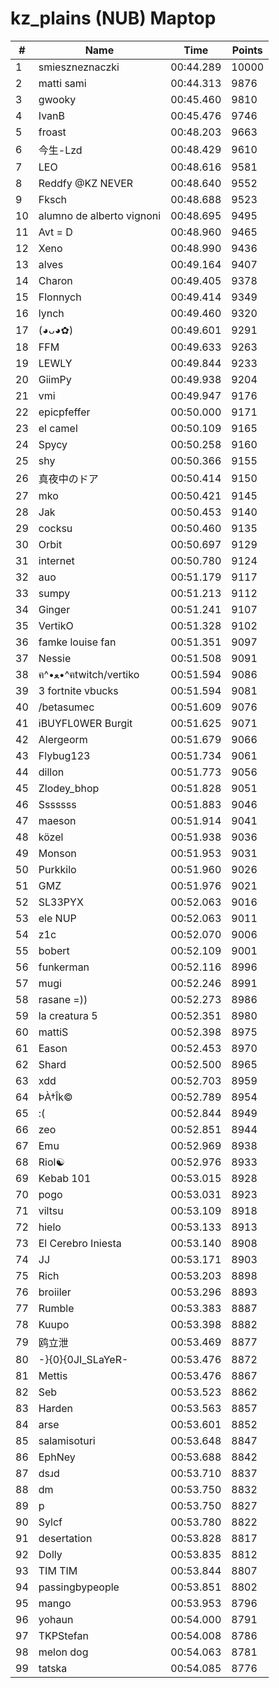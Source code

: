 # kz_plains (NUB) Maptop

|  # | Name | Time | Points |
|-------------- | -------------- | -------------- | -------------- | 
| 1 | smieszneznaczki | 00:44.289 | 10000 | 
| 2 | matti sami | 00:44.313 | 9876 | 
| 3 | gwooky | 00:45.460 | 9810 | 
| 4 | IvanB | 00:45.476 | 9746 | 
| 5 | froast | 00:48.203 | 9663 | 
| 6 | 今生-Lzd | 00:48.429 | 9610 | 
| 7 | LEO | 00:48.616 | 9581 | 
| 8 | Reddfy @KZ NEVER | 00:48.640 | 9552 | 
| 9 | Fksch | 00:48.688 | 9523 | 
| 10 | alumno de alberto vignoni | 00:48.695 | 9495 | 
| 11 | Avt = D | 00:48.960 | 9465 | 
| 12 | Xeno | 00:48.990 | 9436 | 
| 13 | alves | 00:49.164 | 9407 | 
| 14 | Charon | 00:49.405 | 9378 | 
| 15 | Flonnych | 00:49.414 | 9349 | 
| 16 | lynch | 00:49.460 | 9320 | 
| 17 | (◕ᴗ◕✿) | 00:49.601 | 9291 | 
| 18 | FFM | 00:49.633 | 9263 | 
| 19 | LEWLY | 00:49.844 | 9233 | 
| 20 | GiimPy | 00:49.938 | 9204 | 
| 21 | vmi | 00:49.947 | 9176 | 
| 22 | epicpfeffer | 00:50.000 | 9171 | 
| 23 | el camel | 00:50.109 | 9165 | 
| 24 | Spycy | 00:50.258 | 9160 | 
| 25 | shy | 00:50.366 | 9155 | 
| 26 | 真夜中のドア | 00:50.414 | 9150 | 
| 27 | mko | 00:50.421 | 9145 | 
| 28 | Jak | 00:50.453 | 9140 | 
| 29 | cocksu | 00:50.460 | 9135 | 
| 30 | Orbit | 00:50.697 | 9129 | 
| 31 | internet | 00:50.780 | 9124 | 
| 32 | auo | 00:51.179 | 9117 | 
| 33 | sumpy | 00:51.213 | 9112 | 
| 34 | Ginger | 00:51.241 | 9107 | 
| 35 | VertikO | 00:51.328 | 9102 | 
| 36 | famke louise fan | 00:51.351 | 9097 | 
| 37 | Nessie | 00:51.508 | 9091 | 
| 38 | ฅ^•ﻌ•^ฅtwitch/vertiko | 00:51.594 | 9086 | 
| 39 | 3 fortnite vbucks | 00:51.594 | 9081 | 
| 40 | /betasumec | 00:51.609 | 9076 | 
| 41 | iBUYFL0WER Burgit | 00:51.625 | 9071 | 
| 42 | Alergeorm | 00:51.679 | 9066 | 
| 43 | Flybug123 | 00:51.734 | 9061 | 
| 44 | dillon | 00:51.773 | 9056 | 
| 45 | Zlodey_bhop | 00:51.828 | 9051 | 
| 46 | Sssssss | 00:51.883 | 9046 | 
| 47 | maeson | 00:51.914 | 9041 | 
| 48 | közel | 00:51.938 | 9036 | 
| 49 | Monson | 00:51.953 | 9031 | 
| 50 | Purkkilo | 00:51.960 | 9026 | 
| 51 | GMZ | 00:51.976 | 9021 | 
| 52 | SL33PYX | 00:52.063 | 9016 | 
| 53 | ele NUP | 00:52.063 | 9011 | 
| 54 | z1c | 00:52.070 | 9006 | 
| 55 | bobert | 00:52.109 | 9001 | 
| 56 | funkerman | 00:52.116 | 8996 | 
| 57 | mugi | 00:52.246 | 8991 | 
| 58 | rasane =)) | 00:52.273 | 8986 | 
| 59 | la creatura 5 | 00:52.351 | 8980 | 
| 60 | mattiS | 00:52.398 | 8975 | 
| 61 | Eason | 00:52.453 | 8970 | 
| 62 | Shard | 00:52.500 | 8965 | 
| 63 | xdd | 00:52.703 | 8959 | 
| 64 | ÞÀ†Îk© | 00:52.789 | 8954 | 
| 65 | :( | 00:52.844 | 8949 | 
| 66 | zeo | 00:52.851 | 8944 | 
| 67 | Emu | 00:52.969 | 8938 | 
| 68 | Riol☯ | 00:52.976 | 8933 | 
| 69 | Kebab 101 | 00:53.015 | 8928 | 
| 70 | pogo | 00:53.031 | 8923 | 
| 71 | viltsu | 00:53.109 | 8918 | 
| 72 | hielo | 00:53.133 | 8913 | 
| 73 | El Cerebro Iniesta | 00:53.140 | 8908 | 
| 74 | JJ | 00:53.171 | 8903 | 
| 75 | Rich | 00:53.203 | 8898 | 
| 76 | broiiler | 00:53.296 | 8893 | 
| 77 | Rumble | 00:53.383 | 8887 | 
| 78 | Kuupo | 00:53.398 | 8882 | 
| 79 | 鸥立泄 | 00:53.469 | 8877 | 
| 80 | -}{0}{0JI_SLaYeR- | 00:53.476 | 8872 | 
| 81 | Mettis | 00:53.476 | 8867 | 
| 82 | Seb | 00:53.523 | 8862 | 
| 83 | Harden | 00:53.563 | 8857 | 
| 84 | arse | 00:53.601 | 8852 | 
| 85 | salamisoturi | 00:53.648 | 8847 | 
| 86 | EphNey | 00:53.688 | 8842 | 
| 87 | dsɹd | 00:53.710 | 8837 | 
| 88 | dm | 00:53.750 | 8832 | 
| 89 | p | 00:53.750 | 8827 | 
| 90 | Sylcf | 00:53.780 | 8822 | 
| 91 | desertation | 00:53.828 | 8817 | 
| 92 | Dolly | 00:53.835 | 8812 | 
| 93 | TIM TIM | 00:53.844 | 8807 | 
| 94 | passingbypeople | 00:53.851 | 8802 | 
| 95 | mango | 00:53.953 | 8796 | 
| 96 | yohaun | 00:54.000 | 8791 | 
| 97 | TKPStefan | 00:54.008 | 8786 | 
| 98 | melon dog | 00:54.063 | 8781 | 
| 99 | tatska | 00:54.085 | 8776 | 

